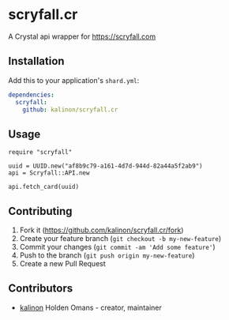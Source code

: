 # scryfall.cr

A Crystal api wrapper for https://scryfall.com

## Installation

Add this to your application's `shard.yml`:

```yaml
dependencies:
  scryfall:
    github: kalinon/scryfall.cr
```

## Usage

```crystal
require "scryfall"

uuid = UUID.new("af8b9c79-a161-4d7d-944d-82a44a5f2ab9")
api = Scryfall::API.new

api.fetch_card(uuid)
```

## Contributing

1. Fork it (<https://github.com/kalinon/scryfall.cr/fork>)
2. Create your feature branch (`git checkout -b my-new-feature`)
3. Commit your changes (`git commit -am 'Add some feature'`)
4. Push to the branch (`git push origin my-new-feature`)
5. Create a new Pull Request

## Contributors

- [kalinon](https://github.com/kalinon) Holden Omans - creator, maintainer

